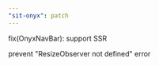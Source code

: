 ```yaml
---
"sit-onyx": patch
---
```


fix(OnyxNavBar): support SSR

prevent "ResizeObserver not defined" error
